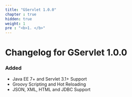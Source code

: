 ```yaml
---
title: "GServlet 1.0.0"
chapter : true
hidden: true
weight: 1
pre : "<b>1. </b>"
---
```


# Changelog for GServlet 1.0.0

### Added

- Java EE 7+ and Servlet 3.1+ Support
- Groovy Scripting and Hot Reloading
- JSON, XML, HTML and JDBC Support